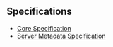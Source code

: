 ## Specifications
- [Core Specification](./specification/draft-2/core-spec.md)
- [Server Metadata Specification](./specification/draft-2/metadata-spec.md)
